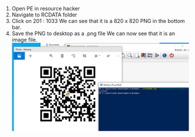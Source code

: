 1. Open PE in resource hacker
2. Navigate to RCDATA folder
3. Click on 201 : 1033
    We can see that it is a 820 x 820 PNG in the bottom bar.
4. Save the PNG to desktop as a .png file
    We can now see that it is an image file.
![solution](./a3937127a24a3db78d0307be20d70722.png)